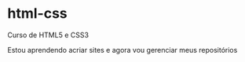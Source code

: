 # html-css
 Curso de HTML5 e CSS3

 Estou aprendendo acriar sites e agora vou gerenciar meus repositórios
